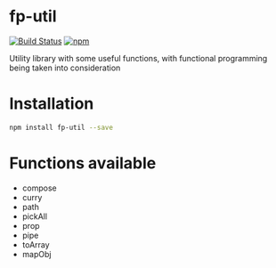 # fp-util

[![Build Status](https://travis-ci.org/minaseem/fp-util.svg?branch=master)](https://travis-ci.org/minaseem/fp-util) [![npm](https://img.shields.io/npm/v/fp-util.svg)](https://www.npmjs.com/package/fp-util)

Utility library with some useful functions, with functional programming being taken into consideration

# Installation

```bash
npm install fp-util --save
```

# Functions available

- compose
- curry
- path
- pickAll
- prop
- pipe
- toArray
- mapObj
